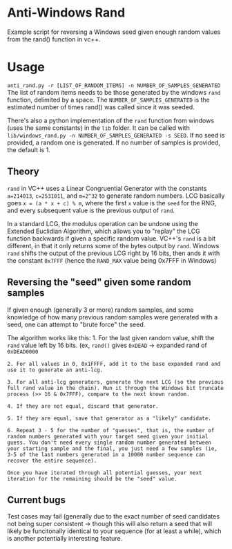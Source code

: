 # Anti-Windows Rand
Example script for reversing a Windows seed given enough random values from the rand() function in vc++.

# Usage
`anti_rand.py -r [LIST_OF_RANDOM_ITEMS] -n NUMBER_OF_SAMPLES_GENERATED`
The list of random items needs to be those generated by the windows `rand` function, delimited by a space. The `NUMBER_OF_SAMPLES_GENERATED` is the estimated number of times rand() was called since it was seeded.

There's also a python implementation of the `rand` function from windows (uses the same constants) in the `lib` folder. It can be called with `lib/windows_rand.py -n NUMBER_OF_SAMPLES_GENERATED -s SEED`. If no seed is provided, a random one is generated. If no number of samples is provided, the default is 1.

## Theory
`rand` in VC++ uses a Linear Congruential Generator with the constants `a=214013`, `c=2531011`, and `m=2^32` to generate random numbers. LCG basically goes `x = (a * x + c) % m`, where the first `x` value is the `seed` for the RNG, and every subsequent value is the previous output of `rand`. 


In a standard LCG, the modulus operation can be undone using the Extended Euclidian Algorithm, which allows you to "replay" the LCG function backwards if given a specific random value. VC++'s `rand` is a bit different, in that it only returns some of the bytes output by `rand`. Windows `rand` shifts the output of the previous LCG right by 16 bits, then ands it with the constant `0x7FFF` (hence the `RAND_MAX` value being 0x7FFF in Windows)


## Reversing the "seed" given some random samples
If given enough (generally 3 or more) random samples, and some knowledge of how many previous random samples were generated with a seed, one can attempt to "brute force" the seed.

The algorithm works like this:
    1. For the last given random value, shift the `rand` value left by 16 bits. (ex, `rand()` gives `0xDEAD` -> expanded rand of `0xDEAD0000`

    2. For all values in 0, 0x1FFFF, add it to the base expanded rand and use it to generate an anti-lcg.

    3. For all anti-lcg generators, generate the next LCG (so the previous full rand value in the chain). Run it through the Windows bit truncate process (>> 16 & 0x7FFF), compare to the next known random.

    4. If they are not equal, discard that generator. 

    5. If they are equal, save that generator as a "likely" candidate.

    6. Repeat 3 - 5 for the number of "guesses", that is, the number of random numbers generated with your target seed given your initial guess. You don't need every single random number generated between your starting sample and the final, you just need a few samples (ie, 3-5 of the last numbers generated in a 10000 number sequence can recover the entire sequence).

    Once you have iterated through all potential guesses, your next iteration for the remaining should be the "seed" value.

## Current bugs
Test cases may fail (generally due to the exact number of seed candidates not being super consistent -> though this will also return a seed that will likely be funcitonally identical to your sequence (for at least a while), which is another potentially interesting feature.
